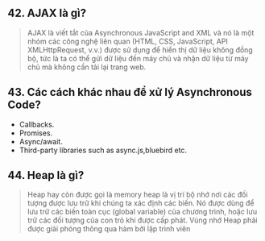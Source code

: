 ## 42. AJAX là gì?
> AJAX là viết tắt của Asynchronous JavaScript and XML và nó là một nhóm các công nghệ liên quan (HTML, CSS, JavaScript, API XMLHttpRequest, v.v.) được sử dụng để hiển thị dữ liệu không đồng bộ, tức là ta có thể gửi dữ liệu đến máy chủ và nhận dữ liệu từ máy chủ mà không cần tải lại trang web.

## 43. Các cách khác nhau để xử lý Asynchronous Code?
- Callbacks.
- Promises.
- Async/await.
- Third-party libraries such as async.js,bluebird etc.

## 44. Heap là gì?
> Heap hay còn được gọi là memory heap  là vị trí bộ nhớ nơi các đối tượng được lưu trữ khi chúng ta xác định các biến. Nó được dùng để lưu trữ các biến toàn cục (global variable) của chương trình, hoặc lưu trữ các đối tượng của con trỏ khi được cấp phát. Vùng nhớ Heap phải được giải phóng thông qua hàm bởi lập trình viên
